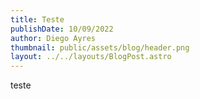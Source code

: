 ```yaml
---
title: Teste
publishDate: 10/09/2022
author: Diego Ayres
thumbnail: public/assets/blog/header.png
layout: ../../layouts/BlogPost.astro
---
```

teste